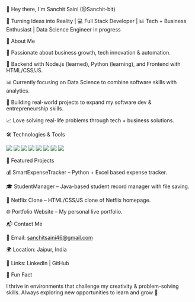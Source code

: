 👋 Hey there, I'm Sanchit Saini (@Sanchit-bit)

🎯 Turning Ideas into Reality | 💻 Full Stack Developer | 📊 Tech + Business Enthusiast | Data Science Engineer in progress

🚀 About Me

🧠 Passionate about business growth, tech innovation & automation.

🔧 Backend with Node.js (learned), Python (learning), and Frontend with HTML/CSS/JS.

📊 Currently focusing on Data Science to combine software skills with analytics.

💼 Building real-world projects to expand my software dev & entrepreneurship skills.

📈 Love solving real-life problems through tech + business solutions.

🛠️ Technologies & Tools
<p> <img src="https://img.shields.io/badge/Java-%23ED8B00.svg?style=for-the-badge&logo=java&logoColor=white"/> <img src="https://img.shields.io/badge/Python-%2314354C.svg?style=for-the-badge&logo=python&logoColor=white"/> <img src="https://img.shields.io/badge/HTML5-%23E34F26.svg?style=for-the-badge&logo=html5&logoColor=white"/> <img src="https://img.shields.io/badge/CSS3-%231572B6.svg?style=for-the-badge&logo=css3&logoColor=white"/> <img src="https://img.shields.io/badge/JavaScript-%23F7DF1E.svg?style=for-the-badge&logo=javascript&logoColor=black"/> <img src="https://img.shields.io/badge/Node.js-43853D.svg?style=for-the-badge&logo=node.js&logoColor=white"/> <img src="https://img.shields.io/badge/MySQL-%2300f.svg?style=for-the-badge&logo=mysql&logoColor=white"/> <img src="https://img.shields.io/badge/C++-%2300599C.svg?style=for-the-badge&logo=c%2B%2B&logoColor=white"/> </p>
📌 Featured Projects

💰 SmartExpenseTracker
 – Python + Excel based expense tracker.

🎓 StudentManager
 – Java-based student record manager with file saving.

🎥 Netflix Clone
 – HTML/CSS/JS clone of Netflix homepage.

🌐 Portfolio Website
 – My personal live portfolio.

📬 Contact Me

📧 Email: sanchitsaini46@gmail.com

🌍 Location: Jaipur, India

🔗 Links: LinkedIn
 | GitHub

🧩 Fun Fact

I thrive in environments that challenge my creativity & problem-solving skills. Always exploring new opportunities to learn and grow 🚀

